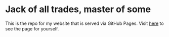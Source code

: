 # Jack of all trades, master of some

This is the repo for my website that is served via GitHub Pages. Visit [here](https://sko9370.github.io) to see the page for yourself.
